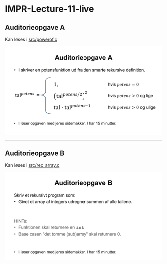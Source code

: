 # IMPR-Lecture-11-live

## Auditorieopgave A
Kan løses i [src/powerof.c](src/powerof.c)

![opgA.png](opgA.png)

---

## Auditorieopgave B
Kan løses i [src/rec_array.c](src/rec_array.c)

![opgB.png](opgB.png)
